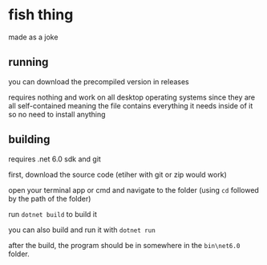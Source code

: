 # fish thing

made as a joke

## running

you can download the precompiled version in releases

requires nothing and work on all desktop operating systems since they are all self-contained
meaning the file contains everything it needs inside of it so no need to install anything

## building

requires .net 6.0 sdk and git

first, download the source code (etiher with git or zip would work)

open your terminal app or cmd and navigate to the folder (using `cd` followed by the path of the folder)

run `dotnet build` to build it

you can also build and run it with `dotnet run`

after the build, the program should be in somewhere in the `bin\net6.0` folder.
